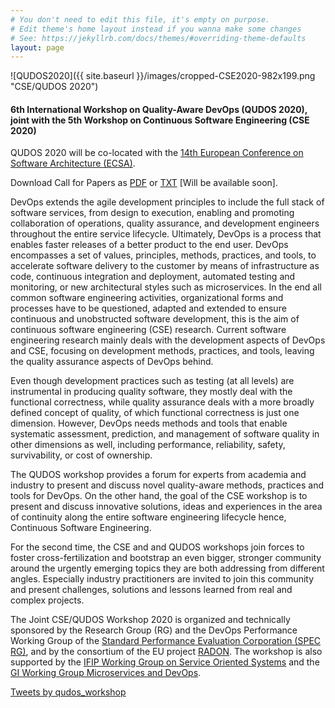 ```yaml
---
# You don't need to edit this file, it's empty on purpose.
# Edit theme's home layout instead if you wanna make some changes
# See: https://jekyllrb.com/docs/themes/#overriding-theme-defaults
layout: page
---
```


![QUDOS2020]({{ site.baseurl }}/images/cropped-CSE2020-982x199.png "CSE/QUDOS 2020")

#### 6th International Workshop on Quality-Aware DevOps (QUDOS 2020), joint with the 5th Workshop on Continuous Software Engineering (CSE 2020)

QUDOS 2020 will be co-located with the [14th European Conference on Software Architecture (ECSA)](https://ecsa2020.disim.univaq.it/).

Download Call for Papers as [PDF]() or [TXT](/) [Will be available soon].

DevOps extends the agile development principles to include the full stack of software services, from design to execution, enabling and promoting collaboration of operations, quality assurance, and development engineers throughout the entire service lifecycle. Ultimately, DevOps is a process that enables faster releases of a better product to the end user. DevOps encompasses a set of values, principles, methods, practices, and tools, to accelerate software delivery to the customer by means of infrastructure as code, 
continuous integration and deployment, automated testing and monitoring, or new architectural styles such as microservices. In the end all common software engineering activities, organizational forms and processes have to be questioned, adapted and extended to ensure continuous and unobstructed software
development, this is the aim of continuous software engineering (CSE) research. Current software engineering research mainly deals with the development aspects of DevOps and CSE, focusing on development methods, practices, and tools, leaving the quality assurance aspects of DevOps behind.

Even though development practices such as testing (at all levels) are instrumental in producing quality software, they mostly deal with the functional correctness, while quality assurance deals with a more broadly defined concept of quality, of which functional correctness is just one dimension. However, DevOps needs methods and tools that enable systematic assessment, prediction, and management of software quality in other dimensions as well, including performance, reliability, safety, survivability, or cost of ownership.

The QUDOS workshop provides a forum for experts from academia and industry to present and discuss novel quality-aware methods, practices and tools for DevOps. On the other hand, the goal of the CSE workshop is to present and discuss innovative solutions, ideas and experiences in the area of continuity 
along the entire software engineering lifecycle hence, Continuous Software Engineering. 

For the second time, the CSE and and QUDOS workshops join forces to foster cross-fertilization and bootstrap an even bigger, stronger community around the urgently emerging topics they are both addressing from different angles. Especially industry practitioners are invited to join this community and present challenges, solutions and lessons learned from real and complex projects.

The Joint CSE/QUDOS Workshop 2020 is organized and technically sponsored by the Research Group (RG) and the DevOps Performance Working Group of the [Standard Performance Evaluation Corporation (SPEC RG)](http://research.spec.org), and by the consortium of the EU project [RADON](http://radon-h2020.eu/). The workshop is also supported by the [IFIP Working Group on Service Oriented Systems](http://ifip-wg-sos.deib.polimi.it/)  and the [GI Working Group Microservices and DevOps](https://ak-msdo.gi.de/).

<a class="twitter-timeline" href="https://twitter.com/qudos_workshop?ref_src=twsrc%5Etfw">Tweets by qudos_workshop</a>

<script async src="https://platform.twitter.com/widgets.js" charset="utf-8"></script>
